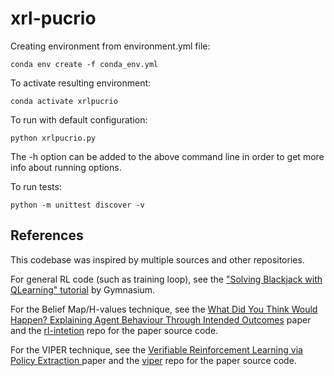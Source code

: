 # xrl-pucrio

Creating environment from environment.yml file:
```
conda env create -f conda_env.yml
```

To activate resulting environment: 
```
conda activate xrlpucrio
```

To run with default configuration:
```
python xrlpucrio.py
```

The -h option can be added to the above command line in order to get more info about running options.

To run tests:
```
python -m unittest discover -v
```

## References

This codebase was inspired by multiple sources and other repositories.

For general RL code (such as training loop), see the ["Solving Blackjack with QLearning" tutorial](https://gymnasium.farama.org/tutorials/training_agents/blackjack_tutorial/) by Gymnasium.

For the Belief Map/H-values technique, see the [What Did You Think Would Happen? Explaining Agent Behaviour Through Intended Outcomes](https://arxiv.org/abs/2011.05064) paper and the [rl-intetion](https://github.com/hmhyau/rl-intention/) repo for the paper source code.

For the VIPER technique, see the [Verifiable Reinforcement Learning via Policy Extraction
](https://arxiv.org/abs/1805.08328) paper and the [viper](https://github.com/obastani/viper) repo for the paper source code.